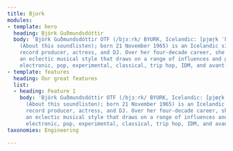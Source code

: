 ```yaml
---
title: Bjork
modules:
- template: hero
  heading: Björk Guðmundsdóttir
  body: 'Björk Guðmundsdóttir OTF (/bjɜːrk/ BYURK, Icelandic: [pjœr̥k ˈkvʏðmʏntsˌtouʰtɪr̥]
    (About this soundlisten); born 21 November 1965) is an Icelandic singer, songwriter,
    record producer, actress, and DJ. Over her four-decade career, she has developed
    an eclectic musical style that draws on a range of influences and genres spanning
    electronic, pop, experimental, classical, trip hop, IDM, and avant-garde music.'
- template: features
  heading: Our great features
  list:
  - heading: Feature 1
    body: 'Björk Guðmundsdóttir OTF (/bjɜːrk/ BYURK, Icelandic: [pjœr̥k ˈkvʏðmʏntsˌtouʰtɪr̥]
      (About this soundlisten); born 21 November 1965) is an Icelandic singer, songwriter,
      record producer, actress, and DJ. Over her four-decade career, she has developed
      an eclectic musical style that draws on a range of influences and genres spanning
      electronic, pop, experimental, classical, trip hop, IDM, and avant-garde music.'
taxonomies: Engineering

---
```


